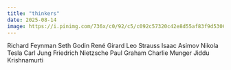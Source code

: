 ```yaml
---
title: "thinkers"
date: 2025-08-14
image: https://i.pinimg.com/736x/c0/92/c5/c092c57320c42e8d55af83f9d5306314.jpg
---
```


Richard Feynman
Seth Godin
René Girard
Leo Strauss
Isaac Asimov
Nikola Tesla
Carl Jung
Friedrich Nietzsche
Paul Graham
Charlie Munger
Jiddu Krishnamurti

